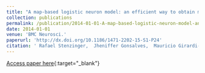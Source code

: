```yaml
---
title: "A map-based logistic neuron model: an efficient way to obtain many different neural behaviors"
collection: publications
permalink: /publication/2014-01-01-A-map-based-logistic-neuron-model-an-efficient-way-to-obtain-many-different-neural-behaviors
date: 2014-01-01
venue: 'BMC Neurosci.'
paperurl: 'http://dx.doi.org/10.1186/1471-2202-15-S1-P24'
citation: ' Rafael Stenzinger,  Jheniffer Gonsalves,  Mauricio Girardi-{S}chappo,  Marcelo Tragtenberg, &quot;A map-based logistic neuron model: an efficient way to obtain many different neural behaviors.&quot; BMC Neurosci., 2014.'
---
```

[Access paper here](http://dx.doi.org/10.1186/1471-2202-15-S1-P24){:target="_blank"}
